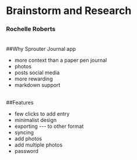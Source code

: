 # Brainstorm and Research
### Rochelle Roberts <br><br>

##Why Sprouter Journal app
- more context than a paper pen journal
- photos
- posts social media
- more rewarding
- markdown support
<br><br>

##Features
- few clicks to add entry
- minimalist design
- exporting --- to other format
- syncing
- add photos
- add multiple photos
- password



